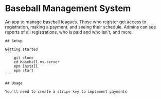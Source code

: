 # Baseball Management System

<p>An app to manage baseball leagues. Those who register get access to registration, making a payment, and seeing their schedule. Admins can see reports of all registrations, who is paid and who isn't, and more.<p>

	## Setup

	Getting started 
	```
		git clone
		cd baseball-ms-server
		npm install
		npm start
	```

	## Usage

	You'll need to create a stripe key to implement payments